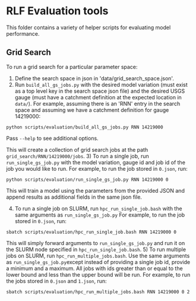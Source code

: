 # RLF Evaluation tools
This folder contains a variety of helper scripts for evaluating model performance. 

## Grid Search
To run a grid search for a particular parameter space: 
1) Define the search space in json in 'data/grid_search_space.json'.
2) Run `build_all_gs_jobs.py` with the desired model variation (must exist as a top level key in the search space json file) and the desired USGS gauge (must have a catchment definition at the expected location in `data/`).
For example, assuming there is an 'RNN' entry in the search space and assuming we have a catchment definition for gauge 14219000:
```
python scripts/evaluation/build_all_gs_jobs.py RNN 14219000
```
Pass `--help` to see additional options.

This will create a collection of grid search jobs at the path `grid_search/RNN/14219000/jobs`. 
3) To run a single job, run `run_single_gs_job.py` with the model variation, gauge id and job id of the job you would like to run.
For example, to run the job stored in `0.json`, run:
```
python scripts/evaluation/run_single_gs_job.py RNN 14219000 0
```
This will train a model using the parameters from the provided JSON and append results as additional fields in the same json file.

4) To run a single job on SLURM, run `hpc_run_single_job.bash` with the same arguments as `run_single_gs_job.py`
For example, to run the job stored in `0.json`, run:
```
sbatch scripts/evaluation/hpc_run_single_job.bash RNN 14219000 0
```
This will simply forward arguments to `run_single_gs_job.py` and run it on the SLURM node specified in `hpc_run_single_job.bash`. 
5) To run multiple jobs on SLURM, run `hpc_run_multiple_jobs.bash`. Use the same arguments as `run_single_gs_job.py`except instead of providing a single job id, provide a minimum and a maximum. All jobs with ids greater than or equal to the lower bound and less than the upper bound will be run. 
For example, to run the jobs stored in `0.json` and `1.json`, run:
```
sbatch scripts/evaluation/hpc_run_multiple_jobs.bash RNN 14219000 0 2
```
